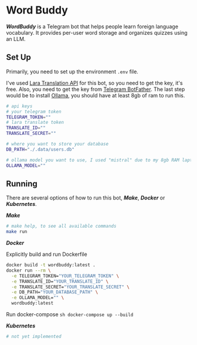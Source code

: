 # Word Buddy

***WordBuddy*** is a Telegram bot that helps people learn foreign language vocabulary. It provides per-user word storage and organizes quizzes using an LLM.

## Set Up
Primarily, you need to set up the environment `.env` file.

I've used [Lara Translation API](https://support.laratranslate.com/en//translation-api?utm_term=api%20translation&utm_campaign=LARA+SEM+-+Brand&utm_source=adwords&utm_medium=ppc&hsa_acc=4328324064&hsa_cam=22333471647&hsa_grp=175631979359&hsa_ad=738873862480&hsa_src=g&hsa_tgt=kwd-1597599931575&hsa_kw=api%20translation&hsa_mt=b&hsa_net=adwords&hsa_ver=3&gad_source=1&gad_campaignid=22333471647&gbraid=0AAAAAohNJ6TEt6Yeiak98AKIm0e4pVj0-&gclid=Cj0KCQjwsPzHBhDCARIsALlWNG13vWqDl4cb3P-zSXq_JFPHyJMMcqBYK-L50RKofWDGqcr2ZRKWqhQaAl4IEALw_wcB) for this bot, so you need to get the key, it's free. Also, you need to get the key from [Telegram BotFather](https://telegram.me/BotFather). The last step would be to install [Ollama](https://ollama.com/), you should have at least 8gb of ram to run this.

```sh
# api keys
# your telegram token
TELEGRAM_TOKEN=""
# lara translate token
TRANSLATE_ID=""
TRANSLATE_SECRET=""

# where you want to store your database
DB_PATH="./.data/users.db"

# ollama model you want to use, I used "mistral" due to my 8gb RAM laptop
OLLAMA_MODEL=""
```

## Running

There are several options of how to run this bot, ***Make***, ***Docker*** or ***Kubernetes***.

***Make***
```sh
# make help, to see all available commands
make run
```

***Docker***

Explicitly build and run Dockerfile
```sh
docker build -t wordbuddy:latest .
docker run --rm \
  -e TELEGRAM_TOKEN="YOUR_TELEGRAM_TOKEN" \
  -e TRANSLATE_ID="YOUR_TRANSLATE_ID" \
  -e TRANSLATE_SECRET="YOUR_TRANSLATE_SECRET" \
  -e DB_PATH="YOUR_DATABASE_PATH" \
  -e OLLAMA_MODEL="" \
  wordbuddy:latest
```

Run docker-compose
``sh
docker-compose up --build
``

***Kubernetes***
```sh
# not yet implemented
```